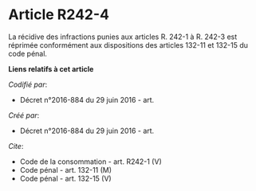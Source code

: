 # Article R242-4

La récidive des infractions punies aux articles R. 242-1 à R. 242-3 est réprimée conformément aux dispositions des articles
132-11 et 132-15 du code pénal.

**Liens relatifs à cet article**

_Codifié par_:

  - Décret n°2016-884 du 29 juin 2016 - art.

_Créé par_:

  - Décret n°2016-884 du 29 juin 2016 - art.

_Cite_:

  - Code de la consommation - art. R242-1 (V)
  - Code pénal - art. 132-11 (M)
  - Code pénal - art. 132-15 (V)
